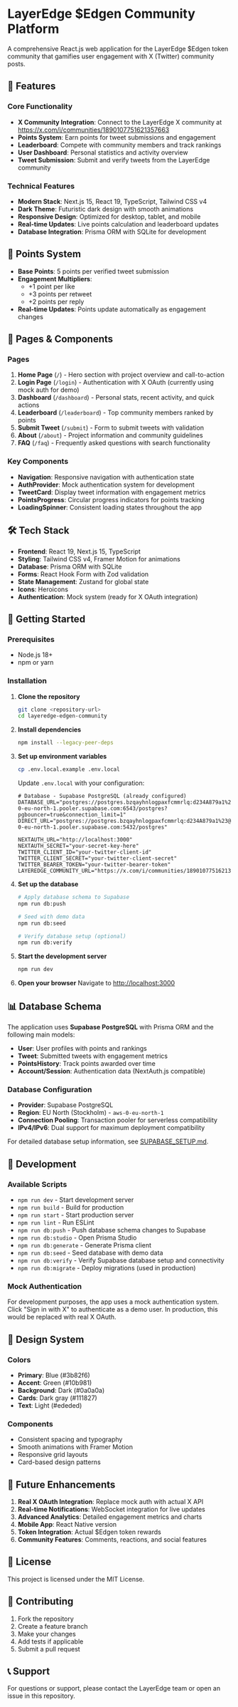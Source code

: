 # LayerEdge $Edgen Community Platform

A comprehensive React.js web application for the LayerEdge $Edgen token community that gamifies user engagement with X (Twitter) community posts.

## 🚀 Features

### Core Functionality
- **X Community Integration**: Connect to the LayerEdge X community at https://x.com/i/communities/1890107751621357663
- **Points System**: Earn points for tweet submissions and engagement
- **Leaderboard**: Compete with community members and track rankings
- **User Dashboard**: Personal statistics and activity overview
- **Tweet Submission**: Submit and verify tweets from the LayerEdge community

### Technical Features
- **Modern Stack**: Next.js 15, React 19, TypeScript, Tailwind CSS v4
- **Dark Theme**: Futuristic dark design with smooth animations
- **Responsive Design**: Optimized for desktop, tablet, and mobile
- **Real-time Updates**: Live points calculation and leaderboard updates
- **Database Integration**: Prisma ORM with SQLite for development

## 🎯 Points System

- **Base Points**: 5 points per verified tweet submission
- **Engagement Multipliers**:
  - +1 point per like
  - +3 points per retweet
  - +2 points per reply
- **Real-time Updates**: Points update automatically as engagement changes

## 📱 Pages & Components

### Pages
1. **Home Page** (`/`) - Hero section with project overview and call-to-action
2. **Login Page** (`/login`) - Authentication with X OAuth (currently using mock auth for demo)
3. **Dashboard** (`/dashboard`) - Personal stats, recent activity, and quick actions
4. **Leaderboard** (`/leaderboard`) - Top community members ranked by points
5. **Submit Tweet** (`/submit`) - Form to submit tweets with validation
6. **About** (`/about`) - Project information and community guidelines
7. **FAQ** (`/faq`) - Frequently asked questions with search functionality

### Key Components
- **Navigation**: Responsive navigation with authentication state
- **AuthProvider**: Mock authentication system for development
- **TweetCard**: Display tweet information with engagement metrics
- **PointsProgress**: Circular progress indicators for points tracking
- **LoadingSpinner**: Consistent loading states throughout the app

## 🛠 Tech Stack

- **Frontend**: React 19, Next.js 15, TypeScript
- **Styling**: Tailwind CSS v4, Framer Motion for animations
- **Database**: Prisma ORM with SQLite
- **Forms**: React Hook Form with Zod validation
- **State Management**: Zustand for global state
- **Icons**: Heroicons
- **Authentication**: Mock system (ready for X OAuth integration)

## 🚀 Getting Started

### Prerequisites
- Node.js 18+
- npm or yarn

### Installation

1. **Clone the repository**
   ```bash
   git clone <repository-url>
   cd layeredge-edgen-community
   ```

2. **Install dependencies**
   ```bash
   npm install --legacy-peer-deps
   ```

3. **Set up environment variables**
   ```bash
   cp .env.local.example .env.local
   ```

   Update `.env.local` with your configuration:
   ```env
   # Database - Supabase PostgreSQL (already configured)
   DATABASE_URL="postgres://postgres.bzqayhnlogpaxfcmmrlq:d234A879a1%23@aws-0-eu-north-1.pooler.supabase.com:6543/postgres?pgbouncer=true&connection_limit=1"
   DIRECT_URL="postgres://postgres.bzqayhnlogpaxfcmmrlq:d234A879a1%23@aws-0-eu-north-1.pooler.supabase.com:5432/postgres"

   NEXTAUTH_URL="http://localhost:3000"
   NEXTAUTH_SECRET="your-secret-key-here"
   TWITTER_CLIENT_ID="your-twitter-client-id"
   TWITTER_CLIENT_SECRET="your-twitter-client-secret"
   TWITTER_BEARER_TOKEN="your-twitter-bearer-token"
   LAYEREDGE_COMMUNITY_URL="https://x.com/i/communities/1890107751621357663"
   ```

4. **Set up the database**
   ```bash
   # Apply database schema to Supabase
   npm run db:push

   # Seed with demo data
   npm run db:seed

   # Verify database setup (optional)
   npm run db:verify
   ```

5. **Start the development server**
   ```bash
   npm run dev
   ```

6. **Open your browser**
   Navigate to [http://localhost:3000](http://localhost:3000)

## 📊 Database Schema

The application uses **Supabase PostgreSQL** with Prisma ORM and the following main models:

- **User**: User profiles with points and rankings
- **Tweet**: Submitted tweets with engagement metrics
- **PointsHistory**: Track points awarded over time
- **Account/Session**: Authentication data (NextAuth.js compatible)

### Database Configuration
- **Provider**: Supabase PostgreSQL
- **Region**: EU North (Stockholm) - `aws-0-eu-north-1`
- **Connection Pooling**: Transaction pooler for serverless compatibility
- **IPv4/IPv6**: Dual support for maximum deployment compatibility

For detailed database setup information, see [SUPABASE_SETUP.md](./SUPABASE_SETUP.md).

## 🔧 Development

### Available Scripts

- `npm run dev` - Start development server
- `npm run build` - Build for production
- `npm run start` - Start production server
- `npm run lint` - Run ESLint
- `npm run db:push` - Push database schema changes to Supabase
- `npm run db:studio` - Open Prisma Studio
- `npm run db:generate` - Generate Prisma client
- `npm run db:seed` - Seed database with demo data
- `npm run db:verify` - Verify Supabase database setup and connectivity
- `npm run db:migrate` - Deploy migrations (used in production)

### Mock Authentication

For development purposes, the app uses a mock authentication system. Click "Sign in with X" to authenticate as a demo user. In production, this would be replaced with real X OAuth.

## 🎨 Design System

### Colors
- **Primary**: Blue (#3b82f6)
- **Accent**: Green (#10b981)
- **Background**: Dark (#0a0a0a)
- **Cards**: Dark gray (#111827)
- **Text**: Light (#ededed)

### Components
- Consistent spacing and typography
- Smooth animations with Framer Motion
- Responsive grid layouts
- Card-based design patterns

## 🔮 Future Enhancements

1. **Real X OAuth Integration**: Replace mock auth with actual X API
2. **Real-time Notifications**: WebSocket integration for live updates
3. **Advanced Analytics**: Detailed engagement metrics and charts
4. **Mobile App**: React Native version
5. **Token Integration**: Actual $Edgen token rewards
6. **Community Features**: Comments, reactions, and social features

## 📝 License

This project is licensed under the MIT License.

## 🤝 Contributing

1. Fork the repository
2. Create a feature branch
3. Make your changes
4. Add tests if applicable
5. Submit a pull request

## 📞 Support

For questions or support, please contact the LayerEdge team or open an issue in this repository.
